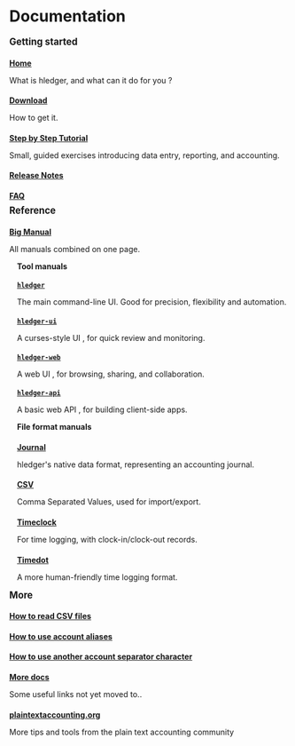 # Documentation

<style>
h2 { font-size:larger; margin-top:0.5em; }
h3 { font-size:large; }
h4 { margin-bottom:0.2em; }
/*div.col-sm-5 { border:thin solid gray; }*/
</style>

<div class="container">
<div class="row">
<div class="col-sm-3">

## Getting started

#### [Home](index.html)
What is hledger, and what can it do for you ?

#### [Download](download.html)
How to get it.

#### [Step by Step Tutorial](step-by-step.html)
Small, guided exercises introducing data entry, reporting, and accounting.

#### [Release Notes](release-notes.html)

#### [FAQ](faq.html)

</div>
<div class="col-sm-3">

## Reference

#### [Big Manual](manual.html)
All manuals combined on one page.

<div style="padding-left:1em;">

**Tool manuals**

#### [`hledger`](hledger.html)
The main command-line UI.
Good for precision, flexibility and automation.

#### [`hledger-ui`](hledger-ui.html)
A curses-style UI
, for quick review and monitoring.

#### [`hledger-web`](hledger-web.html)
A web UI
, for browsing, sharing, and collaboration.

#### [`hledger-api`](hledger-api.html)
A basic web API
, for building client-side apps. 

**File format manuals**

#### [Journal](journal.html)
hledger's native data format, representing an accounting journal.

#### [CSV](csv.html)
Comma Separated Values, used for import/export.

#### [Timeclock](timeclock.html)
For time logging, with clock-in/clock-out records.

#### [Timedot](timedot.html)
A more human-friendly time logging format.

</div>

</div>
<div class="col-sm-3">

## More

#### [How to read CSV files](how-to-read-csv-files.html)

#### [How to use account aliases](how-to-use-account-aliases.html)

#### [How to use another account separator character](how-to-use-another-account-separator-character.html)

#### [More docs](more-docs.html)
Some useful links not yet moved to..

#### [plaintextaccounting.org](http://plaintextaccounting.org)
More tips and tools from the plain text accounting community

</div>
</div>
</div>
